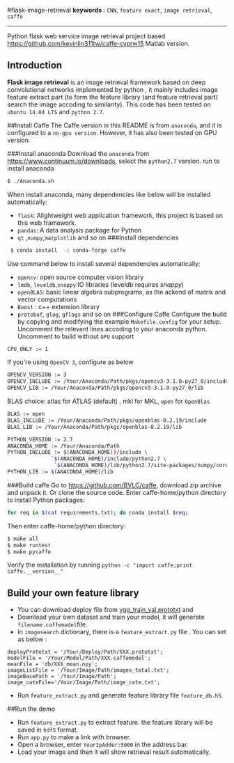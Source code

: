 #flask-image-retrieval
**keywords** : `CNN`, `feature exact`, `image retrieval`, `caffe`

-------------------------------------------
Python flask web service image retrieval project based https://github.com/kevinlin311tw/caffe-cvprw15 Matlab version.
## Introduction
**Flask image retrieval** is an image retrieval framework based on deep  convolutional networks implemented by python , it mainly includes image feature extract part (to form the feature library )and feature retrieval part( search the image accoding to similarity).
This code has been tested on `ubuntu 14.04 LTS` and `python 2.7`.

##Install Caffe
The Caffe version in this README is from `anaconda`, and it is configured to a `no-gpu version`. However, it has also been tested on GPU version.

###Install anaconda
Download the `anaconda` from https://www.continuum.io/downloads, select the `python2.7` version. run to install anaconda
```bash
$ ./Anaconda.sh
```
When install anaconda, many dependencies like below  will be installed automatically:
  - `flask`:  Alightweight web application framework, this project is based on this web framework.
  - `pandas`: A data analysis package for Python
  - `qt` ,`numpy`,`matplotlib` and so on
###Install dependencies
```bash
 $ conda install  -c conda-forge caffe
```
Use command below to install several dependencies automatically:
  - `opencv`: open source computer vision library
  - `lmdb`, `leveldb`,`snappy`:IO libraries (leveldb requires *snappy*)
  -  `openBLAS`: basic linear algebra subprograms, as the ackend of matrix and vector computations
  - `Boost` : c++ extension library
  - `protobuf`, `glog`, `gflags`  and so on
###Configure Caffe
Configure the build by copying and modifying the example `Makefile.config` for your setup. Uncomment the relevant lines accoding to your anaconda python.
Uncomment to build without `GPU` support
```bash
CPU_ONLY := 1
```
If you're using `OpenCV 3`, configure as below
```bash
OPENCV_VERSION := 3
OPENCV_INCLUDE := /Your/Anaconda/Path/pkgs/opencv3-3.1.0-py27_0/include
OPENCV_LIB := /Your/Anaconda/Path/pkgs/opencv3-3.1.0-py27_0/lib
```
BLAS choice: atlas for ATLAS (default) , mkl for MKL, `open` for `OpenBlas`
```bash
BLAS := open 
BLAS_INCLUDE := /Your/Anaconda/Path/pkgs/openblas-0.2.19/include
BLAS_LIB := /Your/Anaconda/Path/pkgs/openblas-0.2.19/lib
```

```bash
PYTHON_VERSION := 2.7
ANACONDA_HOME := /Your/Anaconda/Path
PYTHON_INCLUDE := $(ANACONDA_HOME))/include \
              `$(ANACONDA_HOME)/include/python2.7 \
               `$(ANACONDA_HOME)/lib/python2.7/site-packages/numpy/core/include \
PYTHON_LIB := $(ANACONDA_HOME)/lib
```
###Build caffe
Go to https://github.com/BVLC/caffe, download zip archive and unpack it. Or clone the source code. Enter caffe-home/python directory to install Python packages:
```bash
for req in $(cat requirements.txt); do conda install $req;
```
Then enter caffe-home/python directory:
```bash
$ make all 
$ make runtest
$ make pycaffe
```

Verify the installation by running `python -c "import caffe;print caffe.__version__"`


## Build your own feature library
- You can download deploy file from [vgg_train_val.prototxt](http://cs.stanford.edu/people/karpathy/vgg_train_val.prototxt) and 
- Download your own dataset and train your  model, it will generate `filename.caffemodel`file.
- In `imagesearch` dictionary, there is a `feature_extract.py` file . You can set as below :

 ```
 deployPrototxt = '/Your/Deploy/Path/XXX.prototxt';
 modelFile = '/Your/Model/Path/XXX.caffemodel';
 meanFile = 'db/XXX_mean.npy';
 imageListFile = '/Your/Image/Path/images_total.txt';
 imageBasePath = '/Your/Image/Path';
 image_cateFile='/Your/Image/Path/image_cate.txt';
```
- Run `feature_extract.py` and generate feature library file `feature_db.h5`.

##Run the demo
- Run `feature_extract.py` to extract feature. the feature library will be saved in `hdf5` format.
- Run `app.py` to make a link with browser.
- Open a browser, enter `YourIpAdder:5000` in the address bar. 
- Load your image and then it will show retrieval result automatically.


